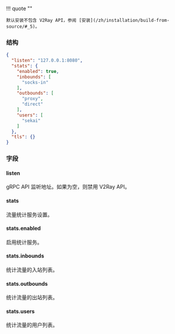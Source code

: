 !!! quote ""

    默认安装不包含 V2Ray API，参阅 [安装](/zh/installation/build-from-source/#_5)。

### 结构

```json
{
  "listen": "127.0.0.1:8080",
  "stats": {
    "enabled": true,
    "inbounds": [
      "socks-in"
    ],
    "outbounds": [
      "proxy",
      "direct"
    ],
    "users": [
      "sekai"
    ]
  },
  "tls": {}
}
```

### 字段

#### listen

gRPC API 监听地址。如果为空，则禁用 V2Ray API。

#### stats

流量统计服务设置。

#### stats.enabled

启用统计服务。

#### stats.inbounds

统计流量的入站列表。

#### stats.outbounds

统计流量的出站列表。

#### stats.users

统计流量的用户列表。